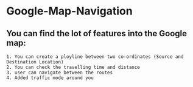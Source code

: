 # Google-Map-Navigation

## You can find the lot of features into the Google map:
    1. You can create a ployline between two co-ordinates (Source and Destination Location)
    2. You can check the travelling time and distance
    3. user can navigate between the routes
    4. Added traffic mode around you
